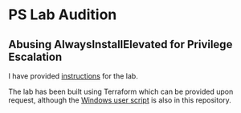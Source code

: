 # PS Lab Audition

## Abusing AlwaysInstallElevated for Privilege Escalation

I have provided [instructions](https://github.com/plackyhacker/pslab/blob/main/instructions.md) for the lab.

The lab has been built using Terraform which can be provided upon request, although the [Windows user script](https://github.com/plackyhacker/pslab/blob/main/win-rdp-console.ps1) is also in this repository.
